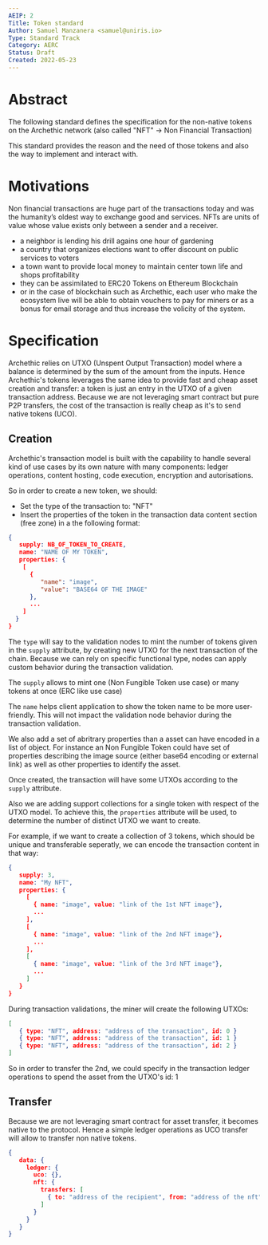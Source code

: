 ```yaml
---
AEIP: 2
Title: Token standard
Author: Samuel Manzanera <samuel@uniris.io>
Type: Standard Track
Category: AERC
Status: Draft
Created: 2022-05-23
---
```


# Abstract

The following standard defines the specification for the non-native tokens on the Archethic network (also called "NFT" -> Non Financial Transaction)

This standard provides the reason and the need of those tokens and also the way to implement and interact with.

# Motivations

Non financial transactions are huge part of the transactions today and was the humanity’s oldest way to exchange good and services. NFTs are units of value whose value exists only between a sender and a receiver.

- a neighbor is lending his drill agains one hour of gardening
- a country that organizes elections want to offer discount on public services to voters
- a town want to provide local money to maintain center town life and shops profitability
- they can be assimilated to ERC20 Tokens on Ethereum Blockchain
- or in the case of blockchain such as Archethic, each user who make the ecosystem live will be able to obtain vouchers to pay for miners or as a bonus for email storage and thus increase the volicity of the system.

# Specification

Archethic relies on UTXO (Unspent Output Transaction) model where a balance is determined by the sum of the amount from the inputs.
Hence Archethic's tokens leverages the same idea to provide fast and cheap asset creation and transfer: a token is just an entry in the UTXO of a given transaction address.
Because we are not leveraging smart contract but pure P2P transfers, the cost of the transaction is really cheap as it's to send native tokens (UCO).

## Creation

Archethic's transaction model is built with the capability to handle several kind of use cases by its own nature with many components: ledger operations, content hosting, code execution, encryption and autorisations.

So in order to create a new token, we should:
- Set the type of the transaction to: "NFT"
- Insert the properties of the token in the transaction data content section (free zone) in a the following format:
```json
{
   supply: NB_OF_TOKEN_TO_CREATE,
   name: "NAME OF MY TOKEN",
   properties: {
    [
      {
         "name": "image",
         "value": "BASE64 OF THE IMAGE"
      },
      ...
    ]
  }
}
```

The `type` will say to the validation nodes to mint the number of tokens given in the `supply` attribute, by creating new UTXO for the next transaction of the chain. Because we can rely on specific functional type, nodes can apply custom behavior during the transaction validation.

The `supply` allows to mint one (Non Fungible Token use case)  or many tokens at once (ERC like use case)

The `name` helps client application to show the token name to be more user-friendly.
This will not impact the validation node behavior during the transaction validation.

We also add a set of abritrary properties than a asset can have encoded in a list of object.
For instance an Non Fungible Token could have set of properties describing the image source (either base64 encoding or external link) as well as other properties to identify the asset.

Once created, the transaction will have some UTXOs according to the `supply` attribute.

Also we are adding support collections for a single token with respect of the UTXO model.
To achieve this, the `properties` attribute will be used, to determine the number of distinct UTXO we want to create.

For example, if we want to create a collection of 3 tokens, which should be unique and transferable seperatly, we can encode the transaction content in that way:
```json
{
   supply: 3,
   name: "My NFT",
   properties: {
     [
       { name: "image", value: "link of the 1st NFT image"},
       ...
     ],
     [
       { name: "image", value: "link of the 2nd NFT image"},
       ...
     ],
     [
       { name: "image", value: "link of the 3rd NFT image"},
       ...
     ]
   }
} 
```

During transaction validations, the miner will create the following UTXOs:
```json
[
   { type: "NFT", address: "address of the transaction", id: 0 }
   { type: "NFT", address: "address of the transaction", id: 1 }
   { type: "NFT", address: "address of the transaction", id: 2 }
]
```

So in order to transfer the 2nd, we could specify in the transaction ledger operations to spend the asset from the UTXO's id: 1


## Transfer

Because we are not leveraging smart contract for asset transfer, it becomes native to the protocol.
Hence a simple ledger operations as UCO transfer will allow to transfer non native tokens.

```json
{
   data: {
     ledger: {
       uco: {},
       nft: {
         transfers: [
           { to: "address of the recipient", from: "address of the nft", id: "utxo id", amount: 1 }
         ]
       }
     }
   }  
}
```
